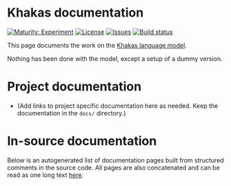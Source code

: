 # Khakas documentation

[![Maturity: Experiment](https://img.shields.io/badge/Maturity-Experiment-black.svg)](https://giellalt.github.io/MaturityClassification.html)
[![License](https://img.shields.io/github/license/giellalt/lang-kjh)](https://github.com/giellalt/lang-kjh/blob/main/LICENSE)
[![Issues](https://img.shields.io/github/issues/giellalt/lang-kjh)](https://github.com/giellalt/lang-kjh/issues)
[![Build status](https://github.com/giellalt/lang-kjh/workflows/Speller%20CI+CD/badge.svg)](https://github.com/giellalt/lang-kjh/actions)

This page documents the work on the [Khakas language model](http://github.com/giellalt/lang-kjh). 

Nothing has been done with the model, except a setup of a dummy version.

# Project documentation

* (Add links to project specific documentation here as needed. Keep the documentation in the `docs/` directory.)

# In-source documentation

Below is an autogenerated list of documentation pages built from structured comments in the source code. All pages are also concatenated and can be read as one long text [here](kjh.md).
